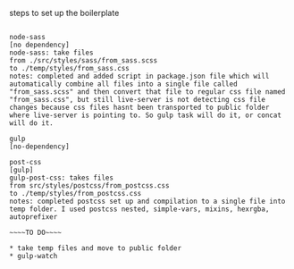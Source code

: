 steps to set up the boilerplate

<!-- ===== node-sass ====== -->

<!-- === End node-sass === -->

~~~~DONE~~~~

node-sass
[no dependency]
node-sass: take files
from ./src/styles/sass/from_sass.scss
to ./temp/styles/from_sass.css
notes: completed and added script in package.json file which will automatically combine all files into a single file called "from_sass.scss" and then convert that file to regular css file named "from_sass.css", but still live-server is not detecting css file changes because css files hasnt been transported to public folder where live-server is pointing to. So gulp task will do it, or concat will do it.

gulp
[no-dependency]

post-css
[gulp]
gulp-post-css: takes files
from src/styles/postcss/from_postcss.css
to ./temp/styles/from_postcss.css
notes: completed postcss set up and compilation to a single file into temp folder. I used postcss nested, simple-vars, mixins, hexrgba, autoprefixer

~~~~TO DO~~~~

* take temp files and move to public folder
* gulp-watch

